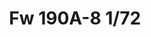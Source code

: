 ---
title: "Fw 190A-8  1/72"
price: 1650.00 
desc: "PROFIPACK, Fw 190A-8  1/72, razmera: 1/72"
img_path: "/assets/img/70111.jpg"
brand: AMMO
available: true
special_offer: false
new: false
soon: false
cat: "Plasticne-Makete"
subcat: "PM-EDUARD"
subsubcat: ""
sifra: "70111"
---